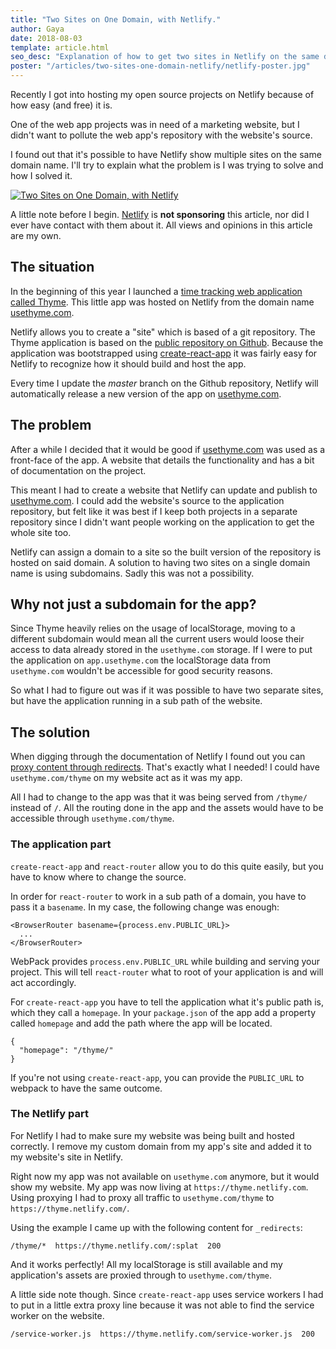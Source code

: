 ```yaml
---
title: "Two Sites on One Domain, with Netlify."
author: Gaya
date: 2018-08-03
template: article.html
seo_desc: "Explanation of how to get two sites in Netlify on the same domain name"
poster: "/articles/two-sites-one-domain-netlify/netlify-poster.jpg"
---
```

Recently I got into hosting my open source projects on Netlify because of how easy (and free) it is.

One of the web app projects was in need of a marketing website, but I didn't want to pollute the web
app's repository with the website's source.

I found out that it's possible to have Netlify show multiple sites on the same domain name. I'll try
to explain what the problem is I was trying to solve and how I solved it.

[![Two Sites on One Domain, with Netlify](/articles/two-sites-one-domain-netlify/netlify-poster.jpg)](/articles/two-sites-one-domain-netlify/)

<span class="more"></span>

A little note before I begin. [Netlify](https://netlify.com) is **not sponsoring** this article, nor did I ever have contact
with them about it. All views and opinions in this article are my own.

## The situation

In the beginning of this year I launched a [time tracking web application called Thyme](https://usethyme.com). This little
app was hosted on Netlify from the domain name [usethyme.com](https://usethyme.com).

Netlify allows you to create a "site" which is based of a git repository. The Thyme application is
based on the [public repository on Github](https://github.com/Gaya/thyme). Because the application
was bootstrapped using [create-react-app](https://github.com/facebook/create-react-app) it was
fairly easy for Netlify to recognize how it should build and host the app.

Every time I update the _master_ branch on the Github repository, Netlify will automatically release
a new version of the app on [usethyme.com](https://usethyme.com).

## The problem

After a while I decided that it would be good if [usethyme.com](https://usethyme.com) was used as a
front-face of the app. A website that details the functionality and has a bit of documentation on
the project.

This meant I had to create a website that Netlify can update and publish to [usethyme.com](https://usethyme.com).
I could add the website's source to the application repository, but felt like it was best if I keep
both projects in a separate repository since I didn't want people working on the application to get
the whole site too.

Netlify can assign a domain to a site so the built version of the repository is hosted on said domain.
A solution to having two sites on a single domain name is using subdomains. Sadly this was not a
possibility.

## Why not just a subdomain for the app?

Since Thyme heavily relies on the usage of localStorage, moving to a different subdomain would mean
all the current users would loose their access to data already stored in the `usethyme.com` storage.
If I were to put the application on `app.usethyme.com` the localStorage data from `usethyme.com`
wouldn't be accessible for good security reasons.

So what I had to figure out was if it was possible to have two separate sites, but have the
application running in a sub path of the website.

## The solution

When digging through the documentation of Netlify I found out you can [proxy content through redirects](https://www.netlify.com/docs/redirects/#proxying).
That's exactly what I needed! I could have `usethyme.com/thyme` on my website act as it was my app.

All I had to change to the app was that it was being served from `/thyme/` instead of `/`. All the
routing done in the app and the assets would have to be accessible through `usethyme.com/thyme`.

### The application part

`create-react-app` and `react-router` allow you to do this quite easily, but you have to know where
to change the source.

In order for `react-router` to work in a sub path of a domain, you have to pass it a `basename`. In
my case, the following change was enough:

```
<BrowserRouter basename={process.env.PUBLIC_URL}>
  ...
</BrowserRouter>
```

WebPack provides `process.env.PUBLIC_URL` while building and serving your project. This will tell
`react-router` what to root of your application is and will act accordingly.

For `create-react-app` you have to tell the application what it's public path is, which they call a
`homepage`. In your `package.json` of the app add a property called `homepage` and add the path where
the app will be located.

```
{
  "homepage": "/thyme/"
}
```

If you're not using `create-react-app`, you can provide the `PUBLIC_URL` to webpack to have the same
outcome.

### The Netlify part

For Netlify I had to make sure my website was being built and hosted correctly. I remove my custom
domain from my app's site and added it to my website's site in Netlify.

Right now my app was not available on `usethyme.com` anymore, but it would show my website. My app
was now living at `https://thyme.netlify.com`. Using proxying I had to proxy all traffic to
`usethyme.com/thyme` to `https://thyme.netlify.com/`.

Using the example I came up with the following content for `_redirects`:

```
/thyme/*  https://thyme.netlify.com/:splat  200
```

And it works perfectly! All my localStorage is still available and my application's assets are proxied
through to `usethyme.com/thyme`.

A little side note though. Since `create-react-app` uses service workers I had to put in a little
extra proxy line because it was not able to find the service worker on the website.

```
/service-worker.js  https://thyme.netlify.com/service-worker.js  200
```